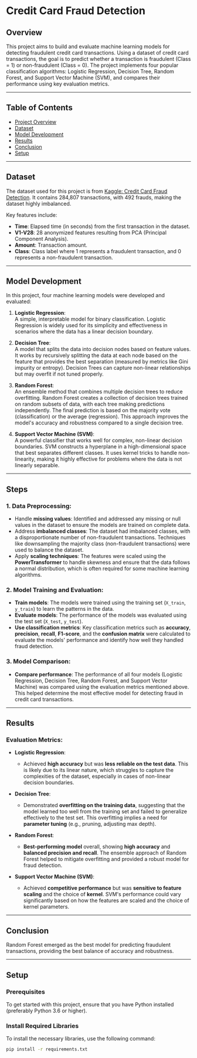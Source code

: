 # **Credit Card Fraud Detection**

## **Overview**
This project aims to build and evaluate machine learning models for detecting fraudulent credit card transactions. Using a dataset of credit card transactions, the goal is to predict whether a transaction is fraudulent (Class = 1) or non-fraudulent (Class = 0). The project implements four popular classification algorithms: Logistic Regression, Decision Tree, Random Forest, and Support Vector Machine (SVM), and compares their performance using key evaluation metrics.

---

## **Table of Contents**
- [Project Overview](#overview)
- [Dataset](#dataset)
- [Model Development](#model-development)
- [Results](#results)
- [Conclusion](#conclusion)
- [Setup](#setup)

---

## **Dataset**
The dataset used for this project is from [Kaggle: Credit Card Fraud Detection](https://www.kaggle.com/datasets/mlg-ulb/creditcardfraud). It contains 284,807 transactions, with 492 frauds, making the dataset highly imbalanced.

Key features include:
- **Time**: Elapsed time (in seconds) from the first transaction in the dataset.
- **V1-V28**: 28 anonymized features resulting from PCA (Principal Component Analysis).
- **Amount**: Transaction amount.
- **Class**: Class label where 1 represents a fraudulent transaction, and 0 represents a non-fraudulent transaction.

---

## **Model Development**

In this project, four machine learning models were developed and evaluated:

1. **Logistic Regression**:  
   A simple, interpretable model for binary classification. Logistic Regression is widely used for its simplicity and effectiveness in scenarios where the data has a linear decision boundary.

2. **Decision Tree**:  
   A model that splits the data into decision nodes based on feature values. It works by recursively splitting the data at each node based on the feature that provides the best separation (measured by metrics like Gini impurity or entropy). Decision Trees can capture non-linear relationships but may overfit if not tuned properly.

3. **Random Forest**:  
   An ensemble method that combines multiple decision trees to reduce overfitting. Random Forest creates a collection of decision trees trained on random subsets of data, with each tree making predictions independently. The final prediction is based on the majority vote (classification) or the average (regression). This approach improves the model's accuracy and robustness compared to a single decision tree.

4. **Support Vector Machine (SVM)**:  
   A powerful classifier that works well for complex, non-linear decision boundaries. SVM constructs a hyperplane in a high-dimensional space that best separates different classes. It uses kernel tricks to handle non-linearity, making it highly effective for problems where the data is not linearly separable.

---

## **Steps**

### 1. **Data Preprocessing:**
   - Handle **missing values**: Identified and addressed any missing or null values in the dataset to ensure the models are trained on complete data.
   - Address **imbalanced classes**: The dataset had imbalanced classes, with a disproportionate number of non-fraudulent transactions. Techniques like downsampling the majority class (non-fraudulent transactions) were used to balance the dataset.
   - Apply **scaling techniques**: The features were scaled using the **PowerTransformer** to handle skewness and ensure that the data follows a normal distribution, which is often required for some machine learning algorithms.

### 2. **Model Training and Evaluation:**
   - **Train models**: The models were trained using the training set (`X_train`, `y_train`) to learn the patterns in the data.
   - **Evaluate models**: The performance of the models was evaluated using the test set (`X_test`, `y_test`).
   - **Use classification metrics**: Key classification metrics such as **accuracy**, **precision**, **recall**, **F1-score**, and the **confusion matrix** were calculated to evaluate the models' performance and identify how well they handled fraud detection.

### 3. **Model Comparison:**
   - **Compare performance**: The performance of all four models (Logistic Regression, Decision Tree, Random Forest, and Support Vector Machine) was compared using the evaluation metrics mentioned above. This helped determine the most effective model for detecting fraud in credit card transactions.

---

## **Results**

### **Evaluation Metrics:**

- **Logistic Regression**:
  - Achieved **high accuracy** but was **less reliable on the test data**. This is likely due to its linear nature, which struggles to capture the complexities of the dataset, especially in cases of non-linear decision boundaries.
  
- **Decision Tree**:
  - Demonstrated **overfitting on the training data**, suggesting that the model learned too well from the training set and failed to generalize effectively to the test set. This overfitting implies a need for **parameter tuning** (e.g., pruning, adjusting max depth).

- **Random Forest**:
  - **Best-performing model** overall, showing **high accuracy** and **balanced precision and recall**. The ensemble approach of Random Forest helped to mitigate overfitting and provided a robust model for fraud detection.

- **Support Vector Machine (SVM)**:
  - Achieved **competitive performance** but was **sensitive to feature scaling** and the choice of **kernel**. SVM's performance could vary significantly based on how the features are scaled and the choice of kernel parameters.

---

## **Conclusion**
Random Forest emerged as the best model for predicting fraudulent transactions, providing the best balance of accuracy and robustness.

---

## **Setup**

### Prerequisites
To get started with this project, ensure that you have Python installed (preferably Python 3.6 or higher).

### Install Required Libraries
To install the necessary libraries, use the following command:

```bash
pip install -r requirements.txt




